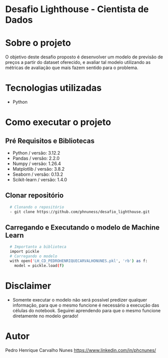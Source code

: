 # Desafio Lighthouse - Cientista de Dados

# Sobre o projeto

O objetivo deste desafio proposto é desenvolver um modelo de previsão de preços a partir do dataset oferecido, e avaliar tal modelo utilizando as métricas de avaliação que mais fazem sentido para o problema.

# Tecnologias utilizadas
- Python

# Como executar o projeto

## Pré Requisitos e Bibliotecas
- Python / versão: 3.12.2
- Pandas / versão: 2.2.0
- Numpy / versão: 1.26.4
- Matplotlib / versão: 3.8.2
- Seaborn / versão: 0.13.2
- Scikit-learn / versão: 1.4.0
    
## Clonar repositório
```bash
  # Clonando o repositório
  - git clone https://github.com/phnuness/desafio_lighthouse.git
```
## Carregando e Executando o modelo de Machine Learn
```bash
  # Importanto a biblioteca
  import pickle
  # Carregando o modelo
  with open('LH_CD_PEDROHENRIQUECARVALHONUNES.pkl', 'rb') as f:
    model = pickle.load(f)
```
# Disclaimer
- Somente executar o modelo não será possível predizer qualquer informação, para que o mesmo funcione é necessário a execução das células do notebook. Seguirei aprendendo para que o mesmo funcione diretamente no modelo gerado!
  
# Autor
Pedro Henrique Carvalho Nunes
https://www.linkedin.com/in/phcnunes/
